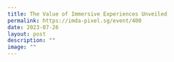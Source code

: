 ```yaml
---
title: The Value of Immersive Experiences Unveiled
permalink: https://imda-pixel.sg/event/400
date: 2023-07-26
layout: post
description: ""
image: ""
---
```


